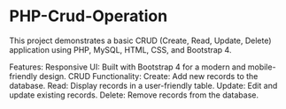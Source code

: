 # PHP-Crud-Operation
This project demonstrates a basic CRUD (Create, Read, Update, Delete) application using PHP, MySQL, HTML, CSS, and Bootstrap 4.

Features:
Responsive UI: Built with Bootstrap 4 for a modern and mobile-friendly design.
CRUD Functionality:
Create: Add new records to the database.
Read: Display records in a user-friendly table.
Update: Edit and update existing records.
Delete: Remove records from the database.
